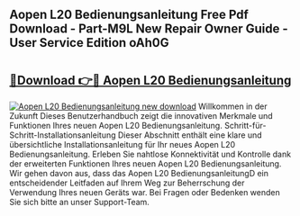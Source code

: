 ## Aopen L20 Bedienungsanleitung Free Pdf Download - Part-M9L New Repair Owner Guide - User Service Edition oAh0G

# <h2><a href="http://df1kzsq.blite.top/?on=Aopen+L20+Bedienungsanleitung">🔗Download 👉🔴 Aopen L20 Bedienungsanleitung</a></h2>

[![Aopen L20 Bedienungsanleitung new download](https://i.imgur.com/lujVjoI.png)](http://df1kzsq.blite.top/?on=Aopen+L20+Bedienungsanleitung)
Willkommen in der Zukunft Dieses Benutzerhandbuch zeigt die innovativen Merkmale und Funktionen Ihres neuen Aopen L20 Bedienungsanleitung. Schritt-für-Schritt-Installationsanleitung Dieser Abschnitt enthält eine klare und übersichtliche Installationsanleitung für Ihr neues Aopen L20 Bedienungsanleitung. Erleben Sie nahtlose Konnektivität und Kontrolle dank der erweiterten Funktionen Ihres neuen Aopen L20 Bedienungsanleitung. Wir gehen davon aus, dass das Aopen L20 BedienungsanleitungD ein entscheidender Leitfaden auf Ihrem Weg zur Beherrschung der Verwendung Ihres neuen Geräts war. Bei Fragen oder Bedenken wenden Sie sich bitte an unser Support-Team.
